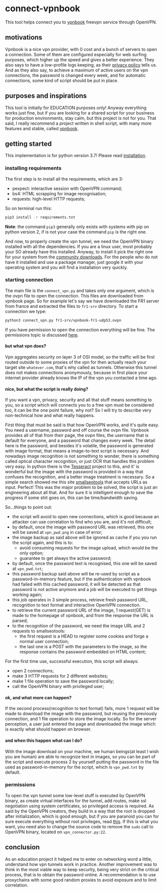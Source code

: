 # connect-vpnbook
This tool helps connect you to [vpnbook](https://www.vpnbook.com/freevpn) freevpn service through OpenVPN.

## motivations
Vpnbook is a nice vpn provider, with 0 cost and a bunch of servers to open a connection. Some of them are configured especially for web surfing purposes, which higher up the speed and gives a better experience. They also says to have a low-profile logs keeping, as their [privacy policy](https://www.vpnbook.com/contact) tells us.
And as they also say, to achieve a maximum of active users on the vpn connections, the password is changed every week, and for automatic connections, some kind of script should be put in place.

## purposes and inspirations
This tool is initially for EDUCATION purposes only!
Anyway everything works just fine, but if you are looking for a shared script for your business for production environments, stay calm, but this project is not for you. That said, I really recommend a project written in shell script, with many more features and stable, called [vpnbook](https://github.com/HiMyNameIsIlNano/vpnbook).

## getting started
This implementation is for python version 3.7! Please read [installation](https://wwww.pyhton.org/downloads/).

### installing requirements
The first step is to install all the requirements, which are 3:
  - pexpect: interactive session with OpenVPN command;
  - bs4: HTML scrapping for image recognisation;
  - requests: high-level HTTP requests;

So on terminal run this:
```bash
pip3 install -r requirements.txt
```

**Note**: the command `pip3` generally only exists with systems with pip on python version 2, if is not your case the command `pip` is the right one.

And now, to properly create the vpn tunnel, we need the OpenVPN binary installed with all the dependencies. If you are a linux user, most probably your SO already have this installed. Anyway, to install it pick the right one for your system from the [community downloads](https://openvpn.net/community-downloads/). For the people who do not have it installed and use a package manager, just google it with your operating system and you will find a installation very quickly.

### starting connection
The main file is the `connect_vpn.py` and takes only one argument, which is the ovpn file to open the connection. This files are downloaded from vpnbook page. So
for example let's say we have downloaded the FR1 server from france and extracted the files to `fr1-srv` directory. To start a connection we type:

```bash
python3 connect_vpn.py fr1-srv/vpnbook-fr1-udp53.ovpn
```

If you have permission to open the connection everything will be fine. The permissions topic is discussed [here](#permissions).

#### but what vpn does?
Vpn aggregates security on layer 3 of OSI model, so the traffic will be first routed outside to some proxies of the vpn for then actually reach your target site `whatever.com`, that's why called as tunnels. Otherwise this tunnel does not makes connections anonymously, because in first place your internet provider already knows the IP of the vpn you contacted a time ago.

#### nice, but what the script is really doing?
If you want a vpn, privacy, security and all that stuff means something to you, so a script which will connects you to a free vpn must be considered too, it can be the one point failure, why not? So I will try to describe very non-technical how and what really happens.

First thing that must be said is that how OpenVPN works, and it's quite easy. You need a username, password and off course the ovpn file. Vpnbook provides all of that from their page, the ovpn files, the username that is default for everyone, and a password that changes every week. The detail here is the password, and besides it's volatile, the password is generated with image format, that means a image-to-text script is necessary. And nowadays image recognition is not something to wonder, there is something called optical character recognition, or just OCR that handles this problem very easy. In python there is the [Tesseract](https://github.com/madmaze/pytesseract) project to this, and it' is wonderful but the image with the password is provided in a way that confuses the recognition, and a better image treatment is necessary. So a simple search showed me this site [smallseotools](https://www.smallseotools.com/image-to-text-converter) that accepts URLs as input. Perfect! This was the major problem to be solved, the script is just an engineering about all that. And for sure it is intelligent enough to save the progress if some shit goes on, this can be time/bandwidth saving.

So...things to point out:
  - the script will avoid to open new connections, which is good because an attacker can use correlation to find who you are, and it's not difficult;
  - by default, once the image with password URL was retrieved, this one will be saved at `vpn_pwd.png` in case of error;
  - the image backup as said above will be ignored as cache if you you run the script again, and this is to:
    - avoid consuming requests for the image upload, which would be the only option;
    - guarantee to get always the active password;
  - by default, once the password text is recognised, this one will be saved at `vpn_pwd.txt`;
  - this password backup said above will be re-used by script as a password-in-memory feature, but if the authentication with vpnbook had failed with this cached password, it will be detected as that password is not active anymore and a job will be executed to get things working again;
  - this job operates in 3 simple process, retrieve fresh password URL, recognition to text format and interactive OpenVPN connection.
  - to retrieve the current password URL of the image, 1 request(GET) is made to the homepage of vpnbook, and from the response the URL is parsed;
  - to the recognition of the password, we need the image URL and 2 requests to smallseotools:
    - the first request is a HEAD to register some cookies and forge a normal user connection;
    - the last one is a POST with the parameters to the image, so the response contains the password embedded on HTML content;

For the first time use, successful execution, this script will always:
  - open 2 connections;
  - make 3 HTTP requests for 2 different websites;
  - make 1 file operation to save the password locally;
  - call the OpenVPN binary with privileged user;

#### ok, and what more can happen?
If the second process(recognition to text format) fails, more 1 request will be made to download the image with the password, but reusing the previously connection, and 1 file operation to store the image locally. So for the server perception, a user just entered the page and downloaded the image which is exactly what should happen on browser.

#### and when this happen what can I do?
With the image download on your machine, we human beings(at least I wish you are human) are able to recognize text in images, so you can be part of the script and execute process 2 by yourself putting the password in the file used as password-in-memory for the script, which is `vpn_pwd.txt` by default.

### permissions
To open the vpn tunnel some low-level stuff is executed by OpenVPN binary, as create virtual interfaces for the tunnel, add routes, make ssl negotiation using system certificates, so privileged access is required. As said by the OpenVPN creators, they build in a way that the root is dropped after initialization, which is good enough, but if you are paranoid you can for sure execute everything without root privileges, read [this](https://openvpn.net/community-resources/hardening-openvpn-security/). If this is what you want, you need also to change the source code to remove the `sudo` call to OpenVPN binary, located on `vpn_connector.py:22`.


## conclusion
As an education project it helped me to enter on networking word a little, understand how vpn tunnels work in practice.
Another improvement was to think in the most viable way to keep security, being very strict on the critical process, that is to obtain the password online.
A recommendation is to use proxychains with some good random proxies to avoid exposure and to limit correlation.     
